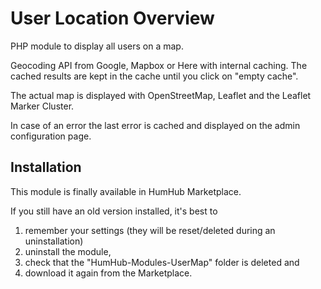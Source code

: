 # User Location Overview
PHP module to display all users on a map.

Geocoding API from Google, Mapbox or Here with internal caching. The cached results are kept in the cache until you click on "empty cache".

The actual map is displayed with OpenStreetMap, Leaflet and the Leaflet Marker Cluster.

In case of an error the last error is cached and displayed on the admin configuration page.

## Installation
This module is finally available in HumHub Marketplace.

If you still have an old version installed, it's best to
1. remember your settings (they will be reset/deleted during an uninstallation)
2. uninstall the module,
3. check that the "HumHub-Modules-UserMap" folder is deleted and
4. download it again from the Marketplace.